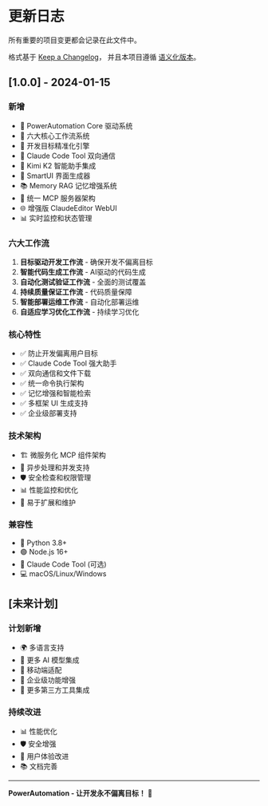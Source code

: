# 更新日志

所有重要的项目变更都会记录在此文件中。

格式基于 [Keep a Changelog](https://keepachangelog.com/zh-CN/1.0.0/)，
并且本项目遵循 [语义化版本](https://semver.org/lang/zh-CN/)。

## [1.0.0] - 2024-01-15

### 新增
- 🚀 PowerAutomation Core 驱动系统
- 🎯 六大核心工作流系统
- 🧠 开发目标精准化引擎
- 🔗 Claude Code Tool 双向通信
- 🤖 Kimi K2 智能助手集成
- 🎨 SmartUI 界面生成器
- 📚 Memory RAG 记忆增强系统
- 🔌 统一 MCP 服务器架构
- 🌐 增强版 ClaudeEditor WebUI
- 📊 实时监控和状态管理

### 六大工作流
1. **目标驱动开发工作流** - 确保开发不偏离目标
2. **智能代码生成工作流** - AI驱动的代码生成
3. **自动化测试验证工作流** - 全面的测试覆盖
4. **持续质量保证工作流** - 代码质量保障
5. **智能部署运维工作流** - 自动化部署运维
6. **自适应学习优化工作流** - 持续学习优化

### 核心特性
- ✅ 防止开发偏离用户目标
- ✅ Claude Code Tool 强大助手
- ✅ 双向通信和文件下载
- ✅ 统一命令执行架构
- ✅ 记忆增强和智能检索
- ✅ 多框架 UI 生成支持
- ✅ 企业级部署支持

### 技术架构
- 🏗️ 微服务化 MCP 组件架构
- 🔄 异步处理和并发支持
- 🛡️ 安全检查和权限管理
- 📊 性能监控和优化
- 🔧 易于扩展和维护

### 兼容性
- 🐍 Python 3.8+
- 🟢 Node.js 16+
- 🔧 Claude Code Tool (可选)
- 💻 macOS/Linux/Windows

## [未来计划]

### 计划新增
- 🌍 多语言支持
- 🔧 更多 AI 模型集成
- 📱 移动端适配
- 🏢 企业级功能增强
- 🔌 更多第三方工具集成

### 持续改进
- 📊 性能优化
- 🛡️ 安全增强
- 🎨 用户体验改进
- 📚 文档完善

---

**PowerAutomation - 让开发永不偏离目标！** 🎯

